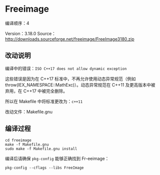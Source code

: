 # Freeimage

编译顺序：4

Version：3.18.0
Source：http://downloads.sourceforge.net/freeimage/FreeImage3180.zip

## 改动说明

编译中的错误：`ISO C++17 does not allow dynamic exception `

这些错误是因为在 C++17 标准中，不再允许使用动态异常规范（例如 throw(IEX_NAMESPACE::MathExc)）。动态异常规范在 C++11 及更高版本中被弃用，在 C++17 中被完全删除。

所以在 Makefile 中将标准更改为：`c++11`

改动文件：Makefile.gnu

## 编译过程

```
cd freeimage
make -f Makefile.gnu
sudo make -f Makefile.gnu install
```

编译后请确保 `pkg-config` 能够正确找到 Fr-eeimage：

```
pkg-config --cflags --libs FreeImage
```